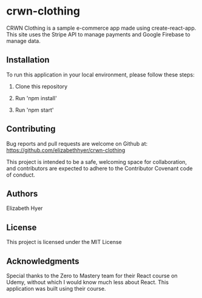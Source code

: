 # crwn-clothing

CRWN Clothing is a sample e-commerce app made using create-react-app. This site uses the Stripe API to manage payments and Google Firebase to manage data.

## Installation
To run this application in your local environment, please follow these steps:

1. Clone this repository 

2. Run 'npm install' 

3. Run 'npm start'

## Contributing
Bug reports and pull requests are welcome on Github at: https://github.com/elizabethhyer/crwn-clothing

This project is intended to be a safe, welcoming space for collaboration, and contributors are expected to adhere to the Contributor Covenant code of conduct.

## Authors
Elizabeth Hyer

## License
This project is licensed under the MIT License

## Acknowledgments
Special thanks to the Zero to Mastery team for their React course on Udemy, without which I would know much less about React. This application was built using their course. 
